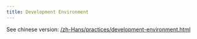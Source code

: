 ```yaml
---
title: Development Environment
---
```


See chinese version: [/zh-Hans/practices/development-environment.html](/zh-Hans/practices/development-environment.html)
